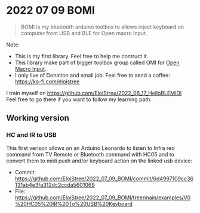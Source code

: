 # 2022 07 09 BOMI
> BOMI is my bluetooth arduino toolbox to allows inject keyboard on computer from USB and BLE for Open macro Input.

Note:
- This is my first library. Feel free to help me contruct it.
- This library make part of bigger toolbox group called OMI for [Open Macro Input](https://github.com/EloiStree?tab=repositories&q=Open+Macro+Input&type=&language=&sort=).
- I only live of Donation and small job. Feel free to send a coffee: https://ko-fi.com/eloistree

  
I train myself on https://github.com/EloiStree/2022_06_17_HelloBLEMIDI  
Feel free to go there if you want to follow my learning path.  

## Working version

### HC and IR to USB
This first verison allows on an Arduino Leonardo to listen to Infra red command from TV Remote or Bluetooth command with HC05 and to convert them to midi push and/or keyboard action on the linked usb device:
- Commit: https://github.com/EloiStree/2022_07_09_BOMI/commit/6d4997109cc36131ab4e3fa312dc2ccda5601069
 - File: https://github.com/EloiStree/2022_07_09_BOMI/tree/main/examples/V0%20HC05%20IR%20To%20USB%20Keyboard
